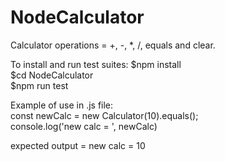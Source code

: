 # NodeCalculator
Calculator operations = +, -, *, /, equals and clear.

To install and run test suites:
$npm install<br>
$cd NodeCalculator<br>
$npm run test<br>

Example of use in .js file:<br>
const newCalc = new Calculator(10).equals();<br>
console.log('new calc = ', newCalc)<br>

expected output = new calc = 10
